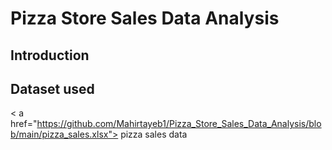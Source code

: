 # Pizza Store Sales Data Analysis
## Introduction

## Dataset used 
< a href="https://github.com/Mahirtayeb1/Pizza_Store_Sales_Data_Analysis/blob/main/pizza_sales.xlsx"> pizza sales data</a>
